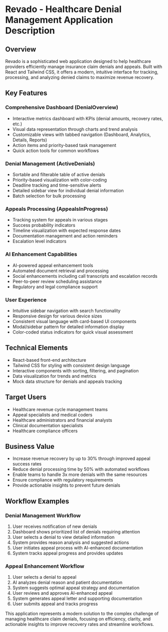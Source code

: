 # Revado - Healthcare Denial Management Application Description

## Overview
Revado is a sophisticated web application designed to help healthcare providers efficiently manage insurance claim denials and appeals. Built with React and Tailwind CSS, it offers a modern, intuitive interface for tracking, processing, and analyzing denied claims to maximize revenue recovery.

## Key Features

### Comprehensive Dashboard (DenialOverview)
- Interactive metrics dashboard with KPIs (denial amounts, recovery rates, etc.)
- Visual data representation through charts and trend analysis
- Customizable views with tabbed navigation (Dashboard, Analytics, Details, Reports)
- Action items and priority-based task management
- Quick action tools for common workflows

### Denial Management (ActiveDenials)
- Sortable and filterable table of active denials
- Priority-based visualization with color-coding
- Deadline tracking and time-sensitive alerts
- Detailed sidebar view for individual denial information
- Batch selection for bulk processing

### Appeals Processing (AppealsInProgress)
- Tracking system for appeals in various stages
- Success probability indicators
- Timeline visualization with expected response dates
- Documentation management and action reminders
- Escalation level indicators

### AI Enhancement Capabilities
- AI-powered appeal enhancement tools
- Automated document retrieval and processing
- Social enhancements including call transcripts and escalation records
- Peer-to-peer review scheduling assistance
- Regulatory and legal compliance support

### User Experience
- Intuitive sidebar navigation with search functionality
- Responsive design for various device sizes
- Consistent visual language with card-based UI components
- Modal/sidebar pattern for detailed information display
- Color-coded status indicators for quick visual assessment

## Technical Elements
- React-based front-end architecture
- Tailwind CSS for styling with consistent design language
- Interactive components with sorting, filtering, and pagination
- Data visualization for trends and metrics
- Mock data structure for denials and appeals tracking

## Target Users
- Healthcare revenue cycle management teams
- Appeal specialists and medical coders
- Healthcare administrators and financial analysts
- Clinical documentation specialists
- Healthcare compliance officers

## Business Value
- Increase revenue recovery by up to 30% through improved appeal success rates
- Reduce denial processing time by 50% with automated workflows
- Enable teams to handle 3x more denials with the same resources
- Ensure compliance with regulatory requirements
- Provide actionable insights to prevent future denials

## Workflow Examples

### Denial Management Workflow
1. User receives notification of new denials
2. Dashboard shows prioritized list of denials requiring attention
3. User selects a denial to view detailed information
4. System provides reason analysis and suggested actions
5. User initiates appeal process with AI-enhanced documentation
6. System tracks appeal progress and provides updates

### Appeal Enhancement Workflow
1. User selects a denial to appeal
2. AI analyzes denial reason and patient documentation
3. System suggests optimal appeal strategy and documentation
4. User reviews and approves AI-enhanced appeal
5. System generates appeal letter and supporting documentation
6. User submits appeal and tracks progress

This application represents a modern solution to the complex challenge of managing healthcare claim denials, focusing on efficiency, clarity, and actionable insights to improve recovery rates and streamline workflows. 